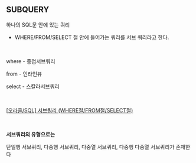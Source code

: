 ## SUBQUERY

하나의 SQL문 안에 있는 쿼리 

* WHERE/FROM/SELECT 절 안에 들어가는 쿼리를 서브 쿼리라고 한다.

<br/>

where - 중첩서브쿼리

from - 인라인뷰

select - 스칼라서브쿼리

<br/>

[[오라클/SQL] 서브쿼리 (WHERE절/FROM절/SELECT절)](http://blog.naver.com/PostView.nhn?blogId=pyj721aa&logNo=221466664622&categoryNo=0&parentCategoryNo=0&viewDate=&currentPage=1&postListTopCurrentPage=1&from=postView)

<br/>


**서브쿼리의 유형으로는**

단일행 서브쿼리, 다중행 서브쿼리, 다중열 서브쿼리, 다중행 다중열 서브쿼리가 존재한다
